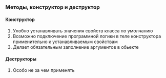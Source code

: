 ### Методы, конструктор и деструктор

#### Конструктор

1. Улобно устанавливать значения свойств класса по умолчанию
2. Возможно подключение программной логики в теле конструктора применительно к устанавливаемым
   свойствам
3. Делает обязательным заполнение аргументов в обьекте

#### Деструкторы

1. Особо не за чем применять
